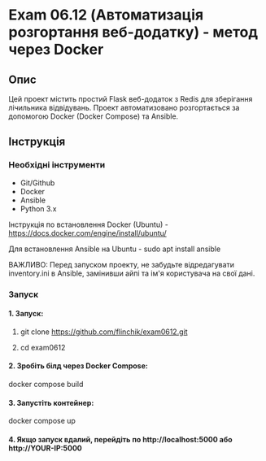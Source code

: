 # Exam 06.12 (Автоматизація розгортання веб-додатку) - метод через Docker

## Опис
Цей проект містить простий Flask веб-додаток з Redis для зберігання лічильника відвідувань. Проект автоматизовано розгортається за допомогою Docker (Docker Compose) та Ansible.

## Інструкція

### Необхідні інструменти
- Git/Github
- Docker
- Ansible
- Python 3.x

Інструкція по встановлення Docker (Ubuntu) - https://docs.docker.com/engine/install/ubuntu/

Для встановлення Ansible на Ubuntu - sudo apt install ansible

ВАЖЛИВО: Перед запуском проекту, не забудьте відредагувати inventory.ini в Ansible, замінивши айпі та ім'я користувача на свої дані.

### Запуск
#### 1. Запуск:

1) git clone https://github.com/flinchik/exam0612.git

2) cd exam0612

#### 2. Зробіть білд через Docker Compose:
   docker compose build
#### 3. Запустіть контейнер:
docker compose up
#### 4. Якщо запуск вдалий, перейдіть по http://localhost:5000 або http://YOUR-IP:5000


